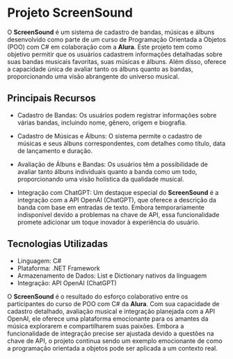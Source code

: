 # Projeto ScreenSound

O **ScreenSound** é um sistema de cadastro de bandas, músicas e álbuns desenvolvido como parte de um curso de Programação Orientada a Objetos (POO) com C# em colaboração com a **Alura**. Este projeto tem como objetivo permitir que os usuários cadastrem informações detalhadas sobre suas bandas musicais favoritas, suas músicas e álbuns. Além disso, oferece a capacidade única de avaliar tanto os álbuns quanto as bandas, proporcionando uma visão abrangente do universo musical.

## Principais Recursos

- Cadastro de Bandas: Os usuários podem registrar informações sobre várias bandas, incluindo nome, gênero, origem e biografia.

- Cadastro de Músicas e Álbuns: O sistema permite o cadastro de músicas e seus álbuns correspondentes, com detalhes como título, data de lançamento e duração.

- Avaliação de Álbuns e Bandas: Os usuários têm a possibilidade de avaliar tanto álbuns individuais quanto a banda como um todo, proporcionando uma visão holística da qualidade musical.

- Integração com ChatGPT: Um destaque especial do **ScreenSound** é a integração com a API OpenAI (ChatGPT), que oferece a descrição da banda com base em entradas de texto. Embora temporariamente indisponível devido a problemas na chave de API, essa funcionalidade promete adicionar um toque inovador à experiência do usuário.

## Tecnologias Utilizadas

- Linguagem: C#
- Plataforma: .NET Framework
- Armazenamento de Dados: List e Dictionary nativos da linguagem
- Integração: API OpenAI (ChatGPT)

O **ScreenSound** é o resultado do esforço colaborativo entre os participantes do curso de POO com C# da **Alura**. Com sua capacidade de cadastro detalhado, avaliação musical e integração planejada com a API OpenAI, ele oferece uma plataforma emocionante para os amantes da música explorarem e compartilharem suas paixões. Embora a funcionalidade de integração precise ser ajustada devido a questões na chave de API, o projeto continua sendo um exemplo emocionante de como a programação orientada a objetos pode ser aplicada a um contexto real.
